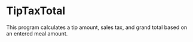 # TipTaxTotal

This program calculates a tip amount, sales tax, and grand total based on an entered meal amount. 
